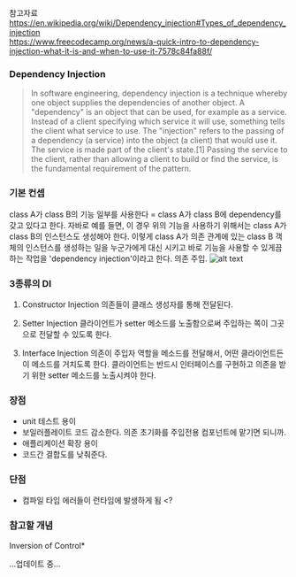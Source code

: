 참고자료
https://en.wikipedia.org/wiki/Dependency_injection#Types_of_dependency_injection<br>
https://www.freecodecamp.org/news/a-quick-intro-to-dependency-injection-what-it-is-and-when-to-use-it-7578c84fa88f/

### Dependency Injection
> In software engineering, dependency injection is a technique whereby one object supplies the dependencies of another object. 
> A "dependency" is an object that can be used, for example as a service. Instead of a client specifying which service it will use, something tells the client what service to use. The "injection" refers to the passing of a dependency (a service) into the object (a client) that would use it. 
> The service is made part of the client's state.[1] Passing the service to the client, 
> rather than allowing a client to build or find the service, is the fundamental requirement of the pattern.

### 기본 컨셉
class A가 class B의 기능 일부를 사용한다 = class A가 class B에 dependency를 갖고 있다고 한다.
자바로 예를 들면, 이 경우 위의 기능을 사용하기 위해서는 class A가 class B의 인스턴스도 생성해야 한다.
이렇게 class A가 의존 관계에 있는 class B 객체의 인스턴스를 생성하는 일을 누군가에게 대신 시키고 바로 기능을 사용할 수 있게끔 하는
작업을 'dependency injection'이라고 한다. 의존 주입.
![alt text](https://cdn-media-1.freecodecamp.org/images/1*TF-VdAgPfcD497kAW77Ukg.png)

### 3종류의 DI
1. Constructor Injection
의존들이 클래스 생성자를 통해 전달된다.

2. Setter Injection
클라이언트가 setter 메소드를 노출함으로써 주입하는 쪽이 그곳으로 전달할 수 있도록 한다.

3. Interface Injection
의존이 주입자 역할을 메소드를 전달해서, 어떤 클라이언트든 이 메소드를 거치도록 한다. 
클라이언트는 반드시 인터페이스를 구현하고 의존을 받기 위한 setter 메소드를 노출시켜야 한다.

### 장점
- unit 테스트 용이
- 보일러플레이트 코드 감소한다. 의존 초기화를 주입전용 컴포넌트에 맡기면 되니까.
- 애플리케이션 확장 용이
- 코드간 결합도를 낮춰준다.

### 단점
- 컴파일 타임 에러들이 런타임에 발생하게 됨 <?

### 참고할 개념
Inversion of Control*

...업데이트 중...
